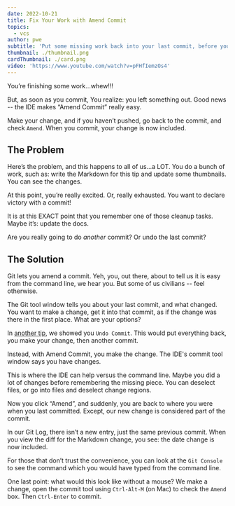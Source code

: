 ```yaml
---
date: 2022-10-21
title: Fix Your Work with Amend Commit
topics:
  - vcs
author: pwe
subtitle: 'Put some missing work back into your last commit, before you push.'
thumbnail: ./thumbnail.png
cardThumbnail: ./card.png
video: 'https://www.youtube.com/watch?v=pFHfIemzOs4'
---
```


You’re finishing some work…whew!!!

But, as soon as you commit, You realize: you left something out.
Good news -- the IDE makes “Amend Commit” really easy.

Make your change, and if you haven’t pushed, go back to the commit, and check `Amend`.
When you commit, your change is now included.

## The Problem

Here’s the problem, and this happens to all of us...a LOT.
You do a bunch of work, such as: write the Markdown for this tip and update some thumbnails.
You can see the changes.

At this point, you’re really excited.
Or, really exhausted.
You want to declare victory with a commit!

It is at this EXACT point that you remember one of those cleanup tasks.
Maybe it’s: update the docs.

Are you really going to do *another* commit? Or undo the last commit?

## The Solution

Git lets you amend a commit.
Yeh, you, out there, about to tell us it is easy from the command line, we hear you.
But some of us civilians -- feel otherwise.

The Git tool window tells you about your last commit, and what changed.
You want to make a change, get it into that commit, as if the change was there in the first place.
What are your options?

In [another tip](../undo-last-commit/), we showed you `Undo Commit`.
This would put everything back, you make your change, then another commit.

Instead, with Amend Commit, you make the change.
The IDE's commit tool window says you have changes.

This is where the IDE can help versus the command line.
Maybe you did a lot of changes before remembering the missing piece.
You can deselect files, or go into files and deselect change regions.

Now you click “Amend”, and suddenly, you are back to where you were when you last committed.
Except, our new change is considered part of the commit.

In our Git Log, there isn’t a new entry, just the same previous commit.
When you view the diff for the Markdown change, you see: the date change is now included.

For those that don’t trust the convenience, you can look at the `Git Console` to see the command which you would have typed from the command line.

One last point: what would this look like without a mouse?
We make a change, open the commit tool using `Ctrl-Alt-M` (on Mac) to check the `Amend` box.
Then `Ctrl-Enter` to commit.
